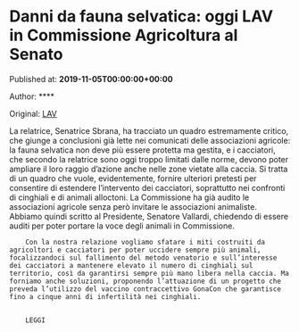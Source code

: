 
# Danni da fauna selvatica: oggi LAV in Commissione Agricoltura al Senato

Published at: **2019-11-05T00:00:00+00:00**

Author: ****

Original: [LAV](https://www.lav.it/news/fauna-selvatica-senato)

La relatrice, Senatrice Sbrana, ha tracciato un quadro estremamente critico, che giunge a conclusioni già lette nei comunicati delle associazioni agricole: la fauna selvatica non deve più essere protetta ma gestita, e i cacciatori, che secondo la relatrice sono oggi troppo limitati dalle norme, devono poter ampliare il loro raggio d’azione anche nelle zone vietate alla caccia. Si tratta di un quadro che vuole, evidentemente, fornire ulteriori pretesti per consentire di estendere l’intervento dei cacciatori, soprattutto nei confronti di cinghiali e di animali alloctoni.
La Commissione ha già audito le associazioni agricole senza però invitare le associazioni animaliste. Abbiamo quindi scritto al Presidente, Senatore Vallardi, chiedendo di essere auditi per poter portare la voce degli animali in Commissione.

        Con la nostra relazione vogliamo sfatare i miti costruiti da agricoltori e cacciatori per poter uccidere sempre più animali, focalizzandoci sul fallimento del metodo venatorio e sull’interesse dei cacciatori a mantenere elevato il numero di cinghiali sul territorio, così da garantirsi sempre più mano libera nella caccia. Ma forniamo anche soluzioni, proponendo l’attuazione di un progetto che preveda l’utilizzo del vaccino contraccettivo GonaCon che garantisce fino a cinque anni di infertilità nei cinghiali.
      

        LEGGI
      
